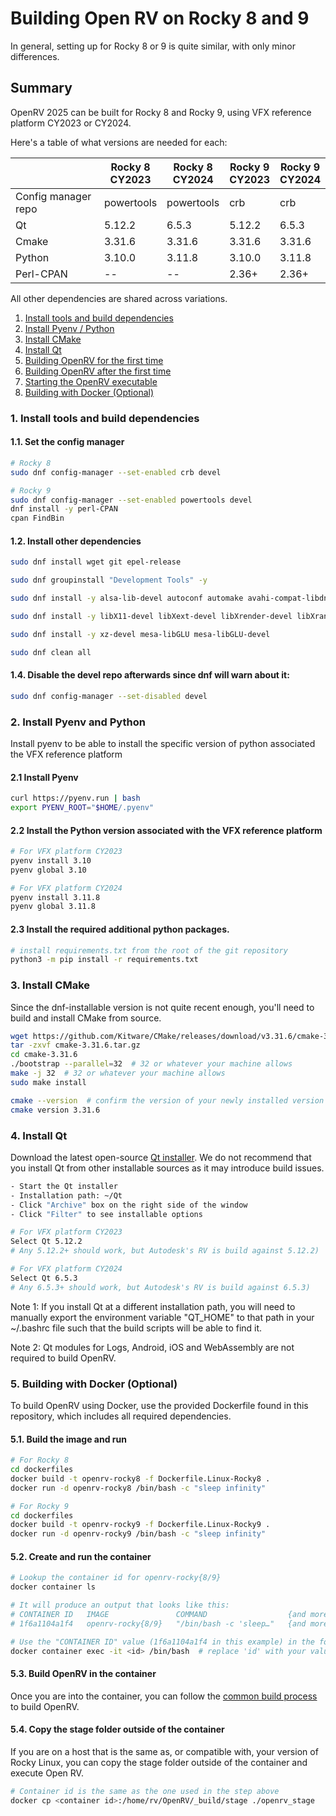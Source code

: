 # Building Open RV on Rocky 8 and 9

In general, setting up for Rocky 8 or 9 is quite similar, with only minor differences.

## Summary

OpenRV 2025 can be built for Rocky 8 and Rocky 9, using VFX reference platform CY2023 or CY2024.

Here's a table of what versions are needed for each:

|                      | Rocky 8<br>CY2023 | Rocky 8<br>CY2024 |Rocky 9<br>CY2023 | Rocky 9<br>CY2024 |
|----------------------|------------|------------|-----------|---------|
| Config manager repo  | powertools | powertools | crb       | crb     |
| Qt                   | 5.12.2     | 6.5.3      | 5.12.2    | 6.5.3   |
| Cmake                | 3.31.6     | 3.31.6     | 3.31.6    | 3.31.6  |
| Python               | 3.10.0     | 3.11.8     | 3.10.0    | 3.11.8  |
| Perl-CPAN            | --         | --         | 2.36+     | 2.36+   |

All other dependencies are shared across variations.

1. [Install tools and build dependencies](#1.-install-tools-and-build-dependencies)
2. [Install Pyenv / Python](#2.-Install-pyenv-and-python)
3. [Install CMake](#3.-install-cmake)
4. [Install Qt](#4.-install-qt)
5. [Building OpenRV for the first time](#5.-building-openrv-for-the-first-time)
6. [Building OpenRV after the first time](#6.-building-openrv-after-the-first-time)
7. [Starting the OpenRV executable](#7.starting-the-openrv-executable)
8. [Building with Docker (Optional)](8.building-with-docker-(optional))

### 1. Install tools and build dependencies

#### 1.1. Set the config manager
```bash
# Rocky 8
sudo dnf config-manager --set-enabled crb devel
```

```bash
# Rocky 9
sudo dnf config-manager --set-enabled powertools devel
dnf install -y perl-CPAN
cpan FindBin
```

#### 1.2. Install other dependencies
```bash
sudo dnf install wget git epel-release
```
```bash
sudo dnf groupinstall "Development Tools" -y
```
```bash
sudo dnf install -y alsa-lib-devel autoconf automake avahi-compat-libdns_sd-devel bison bzip2-devel cmake-gui curl-devel flex gcc gcc-c++ git libXcomposite libXi-devel libaio-devel libffi-devel nasm ncurses-devel nss libtool libxkbcommon libXcomposite libXdamage libXrandr libXtst libXcursor mesa-libOSMesa mesa-libOSMesa-devel meson openssl-devel patch pulseaudio-libs pulseaudio-libs-glib2 ocl-icd ocl-icd-devel opencl-headers qt5-qtbase-devel readline-devel sqlite-devel systemd-devel tcl-devel tcsh tk-devel yasm zip zlib-devel wget patchelf pcsc-lite libxkbfile perl-IPC-Cmd
```
```bash
sudo dnf install -y libX11-devel libXext-devel libXrender-devel libXrandr-devel libXcursor-devel libXi-devel libXxf86vm-devel libxkbcommon-devel
```
```bash
sudo dnf install -y xz-devel mesa-libGLU mesa-libGLU-devel
```
```bash
sudo dnf clean all
```

#### 1.4. Disable the devel repo afterwards since dnf will warn about it:
```bash
sudo dnf config-manager --set-disabled devel
```

### 2. Install Pyenv and Python

Install pyenv to be able to install the specific version of python associated the VFX reference platform

#### 2.1 Install Pyenv
```bash
curl https://pyenv.run | bash
export PYENV_ROOT="$HOME/.pyenv"
```

#### 2.2 Install the Python version associated with the VFX reference platform
```bash
# For VFX platform CY2023
pyenv install 3.10
pyenv global 3.10
```

```bash
# For VFX platform CY2024
pyenv install 3.11.8
pyenv global 3.11.8
```

#### 2.3 Install the required additional python packages. 

```bash
# install requirements.txt from the root of the git repository
python3 -m pip install -r requirements.txt
```

### 3. Install CMake

Since the dnf-installable version is not quite recent enough, you'll need to build and install CMake from source.

```bash
wget https://github.com/Kitware/CMake/releases/download/v3.31.6/cmake-3.31.6.tar.gz
tar -zxvf cmake-3.31.6.tar.gz
cd cmake-3.31.6
./bootstrap --parallel=32  # 32 or whatever your machine allows
make -j 32  # 32 or whatever your machine allows
sudo make install

cmake --version  # confirm the version of your newly installed version of CMake
cmake version 3.31.6
```

### 4. Install Qt

Download the latest open-source [Qt installer](https://www.qt.io/download-open-source). We do not recommend that you install Qt from other installable sources as it may introduce build issues.

```bash
- Start the Qt installer
- Installation path: ~/Qt
- Click "Archive" box on the right side of the window
- Click "Filter" to see installable options
```


```bash
# For VFX platform CY2023
Select Qt 5.12.2
# Any 5.12.2+ should work, but Autodesk's RV is build against 5.12.2)
```

```bash
# For VFX platform CY2024
Select Qt 6.5.3
# Any 6.5.3+ should work, but Autodesk's RV is build against 6.5.3)
```

Note 1: If you install Qt at a different installation path, you will need to manually export the environment variable "QT_HOME" to that path in your ~/.bashrc file such that the build scripts will be able to find it.

Note 2: Qt modules for Logs, Android, iOS and WebAssembly are not required to build OpenRV. 

### 5. Building with Docker (Optional)

To build OpenRV using Docker, use the provided Dockerfile found in this repository, which includes all required dependencies. 


#### 5.1. Build the image and run

```bash
# For Rocky 8
cd dockerfiles
docker build -t openrv-rocky8 -f Dockerfile.Linux-Rocky8 .
docker run -d openrv-rocky8 /bin/bash -c "sleep infinity"
```

```bash
# For Rocky 9
cd dockerfiles
docker build -t openrv-rocky9 -f Dockerfile.Linux-Rocky9 .
docker run -d openrv-rocky9 /bin/bash -c "sleep infinity"
```

#### 5.2. Create and run the container
```bash
# Lookup the container id for openrv-rocky{8/9}
docker container ls

# It will produce an output that looks like this:
# CONTAINER ID   IMAGE               COMMAND                  {and more}
# 1f6a1104a1f4   openrv-rocky{8/9}   "/bin/bash -c 'sleep…"   {and more}
```
```bash
# Use the "CONTAINER ID" value (1f6a1104a1f4 in this example) in the following command:
docker container exec -it <id> /bin/bash  # replace 'id' with your value
```

#### 5.3. Build OpenRV in the container

Once you are into the container, you can follow the [common build process](config_common_build.md) to build OpenRV.

#### 5.4. Copy the stage folder outside of the container

If you are on a host that is the same as, or compatible with, your version of Rocky Linux, you can copy the stage folder outside of the container and execute Open RV.

```bash
# Container id is the same as the one used in the step above
docker cp <container id>:/home/rv/OpenRV/_build/stage ./openrv_stage
```
